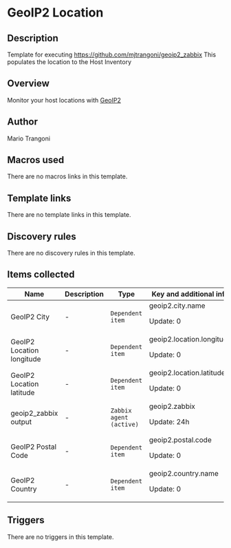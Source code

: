 # GeoIP2 Location

## Description

Template for executing https://github.com/mjtrangoni/geoip2_zabbix This populates the location to the Host Inventory

## Overview

Monitor your host locations with [GeoIP2](https://www.maxmind.com/en/home)



## Author

Mario Trangoni

## Macros used

There are no macros links in this template.

## Template links

There are no template links in this template.

## Discovery rules

There are no discovery rules in this template.

## Items collected

|Name|Description|Type|Key and additional info|
|----|-----------|----|----|
|GeoIP2 City|<p>-</p>|`Dependent item`|geoip2.city.name<p>Update: 0</p>|
|GeoIP2 Location longitude|<p>-</p>|`Dependent item`|geoip2.location.longitude<p>Update: 0</p>|
|GeoIP2 Location latitude|<p>-</p>|`Dependent item`|geoip2.location.latitude<p>Update: 0</p>|
|geoip2_zabbix output|<p>-</p>|`Zabbix agent (active)`|geoip2.zabbix<p>Update: 24h</p>|
|GeoIP2 Postal Code|<p>-</p>|`Dependent item`|geoip2.postal.code<p>Update: 0</p>|
|GeoIP2 Country|<p>-</p>|`Dependent item`|geoip2.country.name<p>Update: 0</p>|
## Triggers

There are no triggers in this template.

